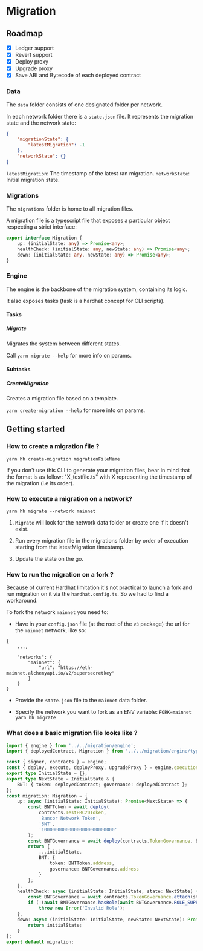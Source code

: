 # Migration

## Roadmap

-   [x] Ledger support
-   [x] Revert support
-   [x] Deploy proxy
-   [x] Upgrade proxy
-   [x] Save ABI and Bytecode of each deployed contract

### Data

The `data` folder consists of one designated folder per network.

In each network folder there is a `state.json` file. It represents the migration state and the network state:

```json
{
    "migrationState": {
        "latestMigration": -1
    },
    "networkState": {}
}
```

`latestMigration`: The timestamp of the latest ran migration.
`networkState`: Initial migration state.

### Migrations

The `migrations` folder is home to all migration files.

A migration file is a typescript file that exposes a particular object respecting a strict interface:

```ts
export interface Migration {
    up: (initialState: any) => Promise<any>;
    healthCheck: (initialState: any, newState: any) => Promise<any>;
    down: (initialState: any, newState: any) => Promise<any>;
}
```

### Engine

The engine is the backbone of the migration system, containing its logic.

It also exposes tasks (task is a hardhat concept for CLI scripts).

#### Tasks

##### Migrate

Migrates the system between different states.

Call `yarn migrate --help` for more info on params.

#### Subtasks

##### CreateMigration

Creates a migration file based on a template.

`yarn create-migration --help` for more info on params.

## Getting started

### How to create a migration file ?

```
yarn hh create-migration migrationFileName
```

If you don't use this CLI to generate your migration files, bear in mind that the format is as follow: "X_testfile.ts" with X representing the timestamp of the migration (i.e its order).

### How to execute a migration on a network?

```
yarn hh migrate --network mainnet
```

1. `Migrate` will look for the network data folder or create one if it doesn't exist.

2. Run every migration file in the migrations folder by order of execution starting from the latestMigration timestamp.

3. Update the state on the go.

### How to run the migration on a fork ?

Because of current Hardhat limitation it's not practical to launch a fork and run migration on it via the `hardhat.config.ts`. So we had to find a workaround.

To fork the network `mainnet` you need to:

-   Have in your `config.json` file (at the root of the `v3` package) the url for the `mainnet` network, like so:

```
{
    ...,

    "networks": {
        "mainnet": {
            "url": "https://eth-mainnet.alchemyapi.io/v2/supersecretkey"
        }
    }
}
```

-   Provide the `state.json` file to the `mainnet` data folder.

-   Specify the network you want to fork as an ENV variable: `FORK=mainnet yarn hh migrate`

### What does a basic migration file looks like ?

```ts
import { engine } from '../../migration/engine';
import { deployedContract, Migration } from '../../migration/engine/types';

const { signer, contracts } = engine;
const { deploy, execute, deployProxy, upgradeProxy } = engine.executionFunctions;
export type InitialState = {};
export type NextState = InitialState & {
    BNT: { token: deployedContract; governance: deployedContract };
};
const migration: Migration = {
    up: async (initialState: InitialState): Promise<NextState> => {
        const BNTToken = await deploy(
            contracts.TestERC20Token,
            'Bancor Network Token',
            'BNT',
            '100000000000000000000000000'
        );
        const BNTGovernance = await deploy(contracts.TokenGovernance, BNTToken.address);
        return {
            ...initialState,
            BNT: {
                token: BNTToken.address,
                governance: BNTGovernance.address
            }
        };
    },
    healthCheck: async (initialState: InitialState, state: NextState) => {
        const BNTGovernance = await contracts.TokenGovernance.attach(state.BNT.governance);
        if (!(await BNTGovernance.hasRole(await BNTGovernance.ROLE_SUPERVISOR(), await signer.getAddress())))
            throw new Error('Invalid Role');
    },
    down: async (initialState: InitialState, newState: NextState): Promise<InitialState> => {
        return initialState;
    }
};
export default migration;
```
